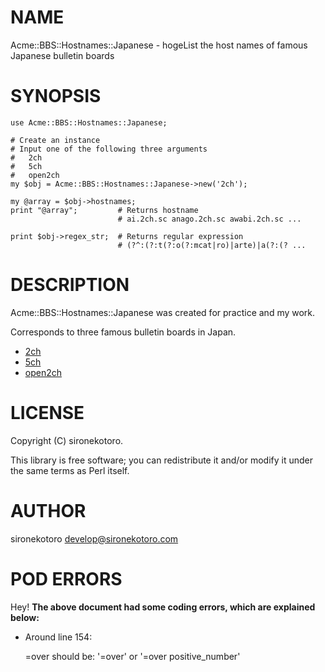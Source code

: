# NAME

Acme::BBS::Hostnames::Japanese - hogeList the host names of famous Japanese bulletin boards

# SYNOPSIS

    use Acme::BBS::Hostnames::Japanese;

    # Create an instance
    # Input one of the following three arguments
    #   2ch
    #   5ch
    #   open2ch
    my $obj = Acme::BBS::Hostnames::Japanese->new('2ch');

    my @array = $obj->hostnames;
    print "@array";         # Returns hostname
                            # ai.2ch.sc anago.2ch.sc awabi.2ch.sc ...

    print $obj->regex_str;  # Returns regular expression
                            # (?^:(?:t(?:o(?:mcat|ro)|arte)|a(?:(? ...

# DESCRIPTION

Acme::BBS::Hostnames::Japanese  was created for practice and my work.

Corresponds to three famous bulletin boards in Japan.

- [2ch](https://www.2ch.sc)
- [5ch](https://5ch.net)
- [open2ch](https://open2ch.net)

# LICENSE

Copyright (C) sironekotoro.

This library is free software; you can redistribute it and/or modify
it under the same terms as Perl itself.

# AUTHOR

sironekotoro <develop@sironekotoro.com>

# POD ERRORS

Hey! **The above document had some coding errors, which are explained below:**

- Around line 154:

    &#x3d;over should be: '=over' or '=over positive\_number'
